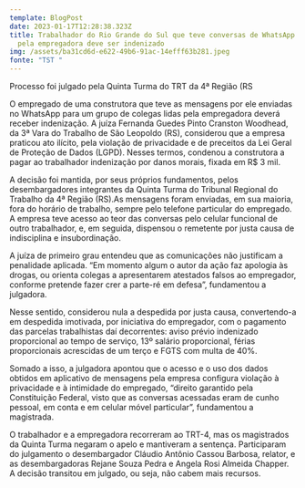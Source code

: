 ```yaml
---
template: BlogPost
date: 2023-01-17T12:28:38.323Z
title: Trabalhador do Rio Grande do Sul que teve conversas de WhatsApp lidas
  pela empregadora deve ser indenizado
img: /assets/ba31cd6d-e622-49b6-91ac-14efff63b281.jpeg
fonte: "TST "
---
```

Processo foi julgado pela Quinta Turma do TRT da 4ª Região (RS

O empregado de uma construtora que teve as mensagens por ele enviadas no WhatsApp para um grupo de colegas lidas pela empregadora deverá receber indenização. A juíza Fernanda Guedes Pinto Cranston Woodhead, da 3ª Vara do Trabalho de São Leopoldo (RS), considerou que a empresa praticou ato ilícito, pela violação de privacidade e de preceitos da Lei Geral de Proteção de Dados (LGPD). Nesses termos, condenou a construtora a pagar ao trabalhador indenização por danos morais, fixada em R$ 3 mil.

A decisão foi mantida, por seus próprios fundamentos, pelos desembargadores integrantes da Quinta Turma do Tribunal Regional do Trabalho da 4ª Região (RS).As mensagens foram enviadas, em sua maioria, fora do horário de trabalho, sempre pelo telefone particular do empregado. A empresa teve acesso ao teor das conversas pelo celular funcional de outro trabalhador, e, em seguida, dispensou o remetente por justa causa de indisciplina e insubordinação.

A juíza de primeiro grau entendeu que as comunicações não justificam a penalidade aplicada. “Em momento algum o autor da ação faz apologia às drogas, ou orienta colegas a apresentarem atestados falsos ao empregador, conforme pretende fazer crer a parte-ré em defesa”, fundamentou a julgadora.

Nesse sentido, considerou nula a despedida por justa causa, convertendo-a em despedida imotivada, por iniciativa do empregador, com o pagamento das parcelas trabalhistas daí decorrentes: aviso prévio indenizado proporcional ao tempo de serviço, 13º salário proporcional, férias proporcionais acrescidas de um terço e FGTS com multa de 40%.

Somado a isso, a julgadora apontou que o acesso e o uso dos dados obtidos em aplicativo de mensagens pela empresa configura violação à privacidade e à intimidade do empregado, “direito garantido pela Constituição Federal, visto que as conversas acessadas eram de cunho pessoal, em conta e em celular móvel particular”, fundamentou a magistrada.

O trabalhador e a empregadora recorreram ao TRT-4, mas os magistrados da Quinta Turma negaram o apelo e mantiveram a sentença. Participaram do julgamento o desembargador Cláudio Antônio Cassou Barbosa, relator, e as desembargadoras Rejane Souza Pedra e Angela Rosi Almeida Chapper. A decisão transitou em julgado, ou seja, não cabem mais recursos.